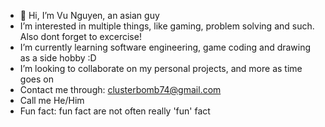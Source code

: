 - 👋 Hi, I’m Vu Nguyen, an asian guy
-  I’m interested in multiple things, like gaming, problem solving and such. Also dont forget to excercise!
-  I’m currently learning software engineering, game coding and drawing as a side hobby :D
-  I’m looking to collaborate on my personal projects, and more as time goes on
-  Contact me through: clusterbomb74@gmail.com
-  Call me He/Him
-  Fun fact: fun fact are not often really 'fun' fact
